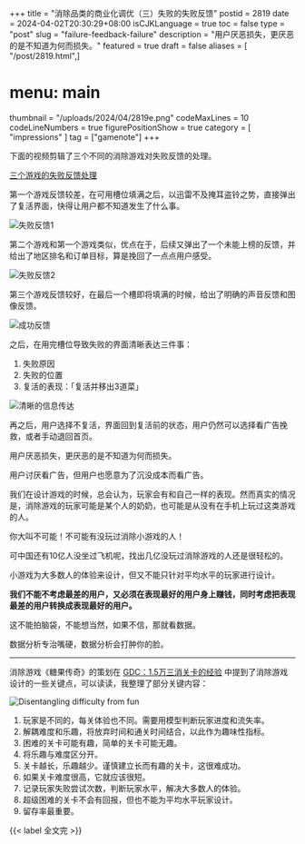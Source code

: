 +++
title = "消除品类的商业化调优（三）失败的失败反馈"
postid = 2819
date = 2024-04-02T20:30:29+08:00
isCJKLanguage = true
toc = false
type = "post"
slug = "failure-feedback-failure"
description = "用户厌恶损失，更厌恶的是不知道为何而损失。"
featured = true
draft = false
aliases = [ "/post/2819.html",]
# menu: main
thumbnail = "/uploads/2024/04/2819e.png"
codeMaxLines = 10
codeLineNumbers = true
figurePositionShow = true
category = [ "impressions" ]
tag = ["gamenote"]
+++

下面的视频剪辑了三个不同的消除游戏对失败反馈的处理。<!--more-->

[三个游戏的失败反馈处理](/uploads/2024/04/2819a.mp4)

第一个游戏反馈较差，在可用槽位填满之后，以迅雷不及掩耳盗铃之势，直接弹出了复活界面，快得让用户都不知道发生了什么事。

![失败反馈1](/uploads/2024/04/2819b.png)

第二个游戏和第一个游戏类似，优点在于，后续又弹出了一个未能上榜的反馈，并给出了地区排名和订单目标，算是挽回了一点点用户感受。

![失败反馈2](/uploads/2024/04/2819c.png)

第三个游戏反馈较好，在最后一个槽即将填满的时候，给出了明确的声音反馈和图像反馈。

![成功反馈](/uploads/2024/04/2819d.png)

之后，在用完槽位导致失败的界面清晰表达三件事：

1. 失败原因
2. 失败的位置
3. 复活的表现：「复活并移出3道菜」

![清晰的信息传达](/uploads/2024/04/2819f.png)

再之后，用户选择不复活，界面回到复活前的状态，用户仍然可以选择看广告挽救，或者手动退回首页。

用户厌恶损失，更厌恶的是不知道为何而损失。

用户讨厌看广告，但用户也愿意为了沉没成本而看广告。

我们在设计游戏的时候，总会认为，玩家会有和自己一样的表现。然而真实的情况是，消除游戏的玩家可能是某个人的奶奶，也可能是从没有在手机上玩过这类游戏的人。

你大叫不可能！不可能有没玩过消除小游戏的人！

可中国还有10亿人没坐过飞机呢，找出几亿没玩过消除游戏的人还是很轻松的。

小游戏为大多数人的体验来设计，但又不能只针对平均水平的玩家进行设计。

**我们不能不考虑最差的用户，又必须在表现最好的用户身上赚钱，同时考虑把表现最差的用户转换成表现最好的用户。**

这不能拍脑袋，不能想当然，如果不信，那就看数据。

数据分析专治嘴硬，数据分析会打肿你的脸。

----

消除游戏《糖果传奇》的策划在 [GDC：1.5万三消关卡的经验](https://mp.weixin.qq.com/s/Qs9BHAKZTTQ6GZdvhzSlRg) 中提到了消除游戏设计的一些关键点，可以读读，我整理了部分关键内容：

![Disentangling difficulty from fun](/uploads/2024/04/2819e.png)

1. 玩家是不同的，每关体验也不同。需要用模型判断玩家进度和流失率。
2. 解耦难度和乐趣，将放弃时间和通关时间结合，以此作为趣味性指标。
3. 困难的关卡可能有趣，简单的关卡可能无趣。
4. 将乐趣与难度区分开。
5. 关卡越长，乐趣越少。谨慎建立长而有趣的关卡，这很难成功。
6. 如果关卡难度很高，它就应该很短。
7. 记录玩家失败尝试次数，判断玩家水平，解决大多数人的体验。
8. 超级困难的关卡不会有回报，但也不能为平均水平玩家设计。
9. 留存率最重要。

{{< label 全文完 >}}